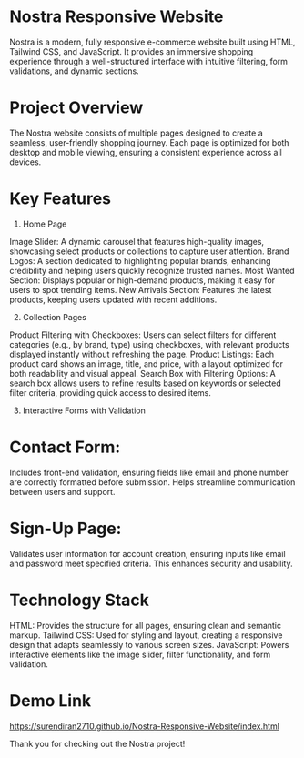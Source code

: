 # Nostra Responsive Website

Nostra is a modern, fully responsive e-commerce website built using HTML, Tailwind CSS, and JavaScript. It provides an immersive shopping experience through a well-structured interface with intuitive filtering, form validations, and dynamic sections.

# Project Overview

The Nostra website consists of multiple pages designed to create a seamless, user-friendly shopping journey. Each page is optimized for both desktop and mobile viewing, ensuring a consistent experience across all devices.

# Key Features

1. Home Page

Image Slider: A dynamic carousel that features high-quality images, showcasing select products or collections to capture user attention.
Brand Logos: A section dedicated to highlighting popular brands, enhancing credibility and helping users quickly recognize trusted names.
Most Wanted Section: Displays popular or high-demand products, making it easy for users to spot trending items.
New Arrivals Section: Features the latest products, keeping users updated with recent additions.

2. Collection Pages

Product Filtering with Checkboxes: Users can select filters for different categories (e.g., by brand, type) using checkboxes, with relevant products displayed instantly without refreshing the page.
Product Listings: Each product card shows an image, title, and price, with a layout optimized for both readability and visual appeal.
Search Box with Filtering Options: A search box allows users to refine results based on keywords or selected filter criteria, providing quick access to desired items.

3. Interactive Forms with Validation

# Contact Form:
Includes front-end validation, ensuring fields like email and phone number are correctly formatted before submission. Helps streamline communication between users and support.

# Sign-Up Page:
Validates user information for account creation, ensuring inputs like email and password meet specified criteria. This enhances security and usability.

# Technology Stack
HTML: Provides the structure for all pages, ensuring clean and semantic markup.
Tailwind CSS: Used for styling and layout, creating a responsive design that adapts seamlessly to various screen sizes.
JavaScript: Powers interactive elements like the image slider, filter functionality, and form validation.

# Demo Link

https://surendiran2710.github.io/Nostra-Responsive-Website/index.html

Thank you for checking out the Nostra project!
